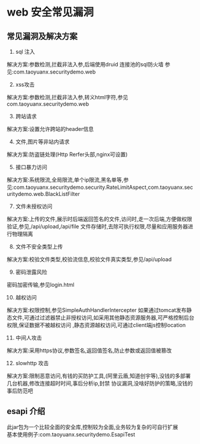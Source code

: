 # web 安全常见漏洞

## 常见漏洞及解决方案

1. sql 注入   

解决方案:参数检测,拦截非法入参,后端使用druid 连接池的sql防火墙
参见:com.taoyuanx.securitydemo.web

2. xss攻击  

解决方案:参数检测,拦截非法入参,转义html字符,参见com.taoyuanx.securitydemo.web



3.  跨站请求  

解决方案:设置允许跨站的header信息

4. 文件,图片等非站内请求  

解决方案:防盗链处理(Http Rerfer头部,nginx可设置)

5. 接口暴力访问  

解决方案:系统限流,全局限流,单个ip限流,黑名单等,参见:com.taoyuanx.securitydemo.security.RateLimitAspect,com.taoyuanx.securitydemo.web.BlackListFilter

7. 文件未授权访问  

解决方案:上传的文件,展示时后端返回签名的文件,访问时,走一次后端,方便做权限验证,参见,/api/upload,/api/file
文件存储时,去除可执行权限,尽量和应用服务器进行物理隔离

8. 文件不安全类型上传  

解决方案:校验文件类型,校验流信息,校验文件真实类型,参见/api/upload

9. 密码泄露风险  

密码加密传输,参见login.html

10. 越权访问

解决方案:权限控制,参见SimpleAuthHandlerIntercepter
如果通过tomcat发布静态文件,可通过过滤器禁止非授权访问,如采用其他静态资源服务器,可严格控制后台权限,保证数据不被越权访问
,静态资源越权访问,可通过client端js控制location

11. 中间人攻击

解决方案:采用https协议,参数签名,返回值签名,防止参数或返回值被篡改

12. slowhttp 攻击

解决方案:限制恶意访问,有钱的买防护工具,(阿里云盾,知道创宇等),没钱的多部署几台机器,修改连接超时时间,事后分析ip,封禁
协议漏洞,没啥好防护的策略,没钱的事后防范吧



## esapi 介绍

此jar包为一个比较全面的安全库,控制较为全面,业务较为复杂的可自行扩展  
基本使用例子:com.taoyuanx.securitydemo.EsapiTest  
